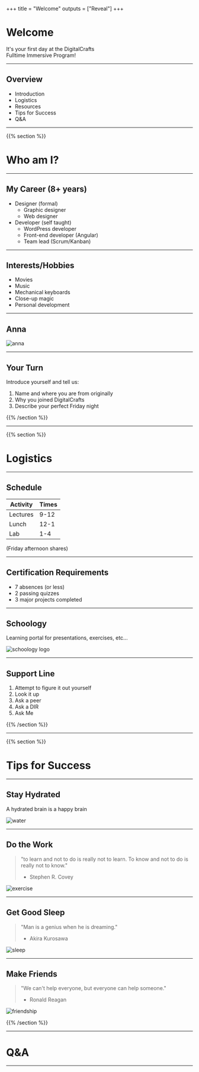 +++
title = "Welcome"
outputs = ["Reveal"]
+++

# Welcome

It's your first day at the DigitalCrafts<br>
Fulltime Immersive Program!

---

## Overview

- Introduction
- Logistics
- Resources
- Tips for Success
- Q&A

---

{{% section %}}

# Who am I?

---

## My Career (8+ years)

- Designer (formal)
  - Graphic designer
  - Web designer
- Developer (self taught)
  - WordPress developer
  - Front-end developer (Angular)
  - Team lead (Scrum/Kanban)

---

## Interests/Hobbies

- Movies
- Music
- Mechanical keyboards
- Close-up magic
- Personal development

---

## Anna

![anna](./anna.jpg)

---

## Your Turn

Introduce yourself and tell us:

1. Name and where you are from originally
2. Why you joined DigitalCrafts
3. Describe your perfect Friday night

{{% /section %}}

---

{{% section %}}

# Logistics

---

## Schedule

| Activity | Times |
| -------- | ----- |
| Lectures | 9-12  |
| Lunch    | 12-1  |
| Lab      | 1-4   |

(Friday afternoon shares)

---

## Certification Requirements

- 7 absences (or less)
- 2 passing quizzes
- 3 major projects completed

---

## Schoology

Learning portal for presentations, exercises, etc...

![schoology logo](./schoology.jpg)

---

## Support Line

1. Attempt to figure it out yourself
2. Look it up
3. Ask a peer
4. Ask a DIR
5. Ask Me

{{% /section %}}

---

{{% section %}}

# Tips for Success

---

## Stay Hydrated

A hydrated brain is a happy brain

![water](./water.gif)

---

## Do the Work

> "to learn and not to do is really not to learn. To know and not to do is really not to know."
>
> - Stephen R. Covey

![exercise](./exercise.gif)

---

## Get Good Sleep

> "Man is a genius when he is dreaming."
>
> - Akira Kurosawa

![sleep](./sleep.webp)

---

## Make Friends

> "We can't help everyone, but everyone can help someone."
>
> - Ronald Reagan

![friendship](./friendship.gif)

{{% /section %}}

---

# Q&A

---
